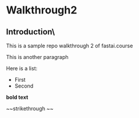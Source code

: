 # Walkthrough2

## Introduction\

This is a sample repo  walkthrough 2 of fastai.course

This is another paragraph

Here is a list:

- First 
- Second 


**bold text**

~~strikethrough ~~
